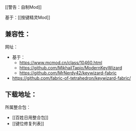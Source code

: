 [[警告：自制Mod]]

基于：[[按键精灵Mod]]

兼容性：
- 

网址：
- 基于：
  - https://www.mcmod.cn/class/10460.html
  - https://github.com/MikhailTapio/ModernKeyWizard
  - https://github.com/MrNerdy42/keywizard-fabric
- https://github.com/fabric-of-tetrahedron/keywizard-fabric/

下载地址：
- 

所属整合包：
- [[百姓日用整合包]]
- [[键位修复列表]]